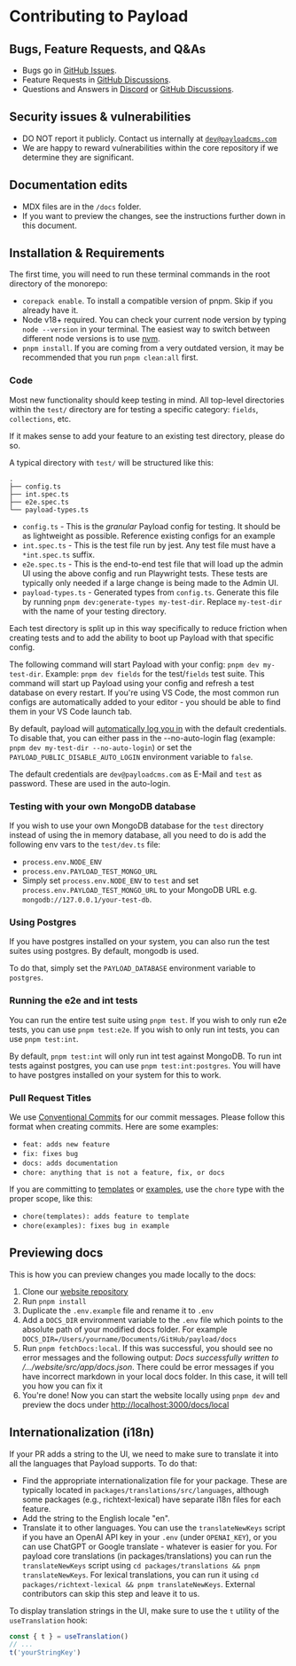 # Contributing to Payload

## Bugs, Feature Requests, and Q&As

- Bugs go in [GitHub Issues](https://github.com/payloadcms/payload/issues).
- Feature Requests in [GitHub Discussions](https://github.com/payloadcms/payload/discussions).
- Questions and Answers in [Discord](https://discord.com/invite/payload) or [GitHub Discussions](https://github.com/payloadcms/payload/discussions).

## Security issues & vulnerabilities

- DO NOT report it publicly. Contact us internally at [`dev@payloadcms.com`](mailto:dev@payloadcms.com)
- We are happy to reward vulnerabilities within the core repository if we determine they are significant.

## Documentation edits

- MDX files are in the `/docs` folder.
- If you want to preview the changes, see the instructions further down in this document.

## Installation & Requirements

The first time, you will need to run these terminal commands in the root directory of the monorepo:

- `corepack enable`. To install a compatible version of pnpm. Skip if you already have it.
- Node v18+ required. You can check your current node version by typing `node --version` in your terminal. The easiest way to switch between different node versions is to use [nvm](https://github.com/nvm-sh/nvm#intro).
- `pnpm install`. If you are coming from a very outdated version, it may be recommended that you run `pnpm clean:all` first.

### Code

Most new functionality should keep testing in mind. All top-level directories within the `test/` directory are for testing a specific category: `fields`, `collections`, etc.

If it makes sense to add your feature to an existing test directory, please do so.

A typical directory with `test/` will be structured like this:

```text
.
├── config.ts
├── int.spec.ts
├── e2e.spec.ts
└── payload-types.ts
```

- `config.ts` - This is the _granular_ Payload config for testing. It should be as lightweight as possible. Reference existing configs for an example
- `int.spec.ts` - This is the test file run by jest. Any test file must have a `*int.spec.ts` suffix.
- `e2e.spec.ts` - This is the end-to-end test file that will load up the admin UI using the above config and run Playwright tests. These tests are typically only needed if a large change is being made to the Admin UI.
- `payload-types.ts` - Generated types from `config.ts`. Generate this file by running `pnpm dev:generate-types my-test-dir`. Replace `my-test-dir` with the name of your testing directory.

Each test directory is split up in this way specifically to reduce friction when creating tests and to add the ability to boot up Payload with that specific config.

The following command will start Payload with your config: `pnpm dev my-test-dir`. Example: `pnpm dev fields` for the test/`fields` test suite. This command will start up Payload using your config and refresh a test database on every restart. If you're using VS Code, the most common run configs are automatically added to your editor - you should be able to find them in your VS Code launch tab.

By default, payload will [automatically log you in](https://payloadcms.com/docs/authentication/overview#auto-login) with the default credentials. To disable that, you can either pass in the --no-auto-login flag (example: `pnpm dev my-test-dir --no-auto-login`) or set the `PAYLOAD_PUBLIC_DISABLE_AUTO_LOGIN` environment variable to `false`.

The default credentials are `dev@payloadcms.com` as E-Mail and `test` as password. These are used in the auto-login.

### Testing with your own MongoDB database

If you wish to use your own MongoDB database for the `test` directory instead of using the in memory database, all you need to do is add the following env vars to the `test/dev.ts` file:

- `process.env.NODE_ENV`
- `process.env.PAYLOAD_TEST_MONGO_URL`
- Simply set `process.env.NODE_ENV` to `test` and set `process.env.PAYLOAD_TEST_MONGO_URL` to your MongoDB URL e.g. `mongodb://127.0.0.1/your-test-db`.

### Using Postgres

If you have postgres installed on your system, you can also run the test suites using postgres. By default, mongodb is used.

To do that, simply set the `PAYLOAD_DATABASE` environment variable to `postgres`.

### Running the e2e and int tests

You can run the entire test suite using `pnpm test`. If you wish to only run e2e tests, you can use `pnpm test:e2e`. If you wish to only run int tests, you can use `pnpm test:int`.

By default, `pnpm test:int` will only run int test against MongoDB. To run int tests against postgres, you can use `pnpm test:int:postgres`. You will have to have postgres installed on your system for this to work.

### Pull Request Titles

We use [Conventional Commits](https://www.conventionalcommits.org/en/v1.0.0/) for our commit messages. Please follow this format when creating commits. Here are some examples:

- `feat: adds new feature`
- `fix: fixes bug`
- `docs: adds documentation`
- `chore: anything that is not a feature, fix, or docs`

If you are committing to [templates](./templates) or [examples](./examples), use the `chore` type with the proper scope, like this:

- `chore(templates): adds feature to template`
- `chore(examples): fixes bug in example`

## Previewing docs

This is how you can preview changes you made locally to the docs:

1. Clone our [website repository](https://github.com/payloadcms/website)
2. Run `pnpm install`
3. Duplicate the `.env.example` file and rename it to `.env`
4. Add a `DOCS_DIR` environment variable to the `.env` file which points to the absolute path of your modified docs folder. For example `DOCS_DIR=/Users/yourname/Documents/GitHub/payload/docs`
5. Run `pnpm fetchDocs:local`. If this was successful, you should see no error messages and the following output: _Docs successfully written to /.../website/src/app/docs.json_. There could be error messages if you have incorrect markdown in your local docs folder. In this case, it will tell you how you can fix it
6. You're done! Now you can start the website locally using `pnpm dev` and preview the docs under [http://localhost:3000/docs/local](http://localhost:3000/docs/local)

## Internationalization (i18n)

If your PR adds a string to the UI, we need to make sure to translate it into all the languages ​​that Payload supports. To do that:

- Find the appropriate internationalization file for your package. These are typically located in `packages/translations/src/languages`, although some packages (e.g., richtext-lexical) have separate i18n files for each feature.
- Add the string to the English locale "en".
- Translate it to other languages. You can use the `translateNewKeys` script if you have an OpenAI API key in your `.env` (under `OPENAI_KEY`), or you can use ChatGPT or Google translate - whatever is easier for you. For payload core translations (in packages/translations) you can run the `translateNewKeys` script using `cd packages/translations && pnpm translateNewKeys`. For lexical translations, you can run it using `cd packages/richtext-lexical && pnpm translateNewKeys`. External contributors can skip this step and leave it to us.

To display translation strings in the UI, make sure to use the `t` utility of the `useTranslation` hook:

```ts
const { t } = useTranslation()
// ...
t('yourStringKey')
```

